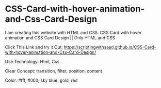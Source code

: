 # CSS-Card-with-hover-animation-and-Css-Card-Design
I am creating this website with HTML and CSS. CSS Card with hover animation and CSS Card Design || Only HTML and CSS


Click This Link and try it Out: https://scriptingwithsaad.github.io/CSS-Card-with-hover-animation-and-Css-Card-Design/

Use Technology: 
Html, Css

Clear Concept: 
transition, filter, position, content

Color: 
#fff, 
#000, 
sky blue, 
gold, 
red
